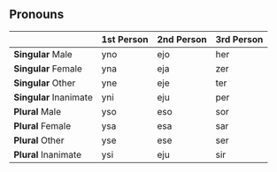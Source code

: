 ## Pronouns

|                     | 1st Person | 2nd Person | 3rd Person |
|---------------------|------------|------------|------------|
| **Singular** Male   | yno        | ejo        | her        |
| **Singular** Female | yna        | eja        | zer        |
| **Singular** Other  | yne        | eje        | ter        |
| **Singular** Inanimate| yni      | eju        | per        |
| **Plural** Male     | yso        | eso        | sor        |
| **Plural** Female   | ysa        | esa        | sar        |
| **Plural** Other    | yse        | ese        | ser        |
| **Plural** Inanimate| ysi        | eju        | sir        |
